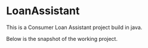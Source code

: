 # LoanAssistant

This is a Consumer Loan Assistant project build in java.

Below is the snapshot of the working project.

